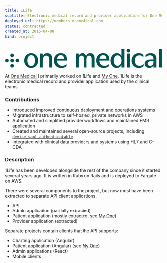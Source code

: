 ```yaml
---
title: 1Life
subtitle: Electronic medical record and provider application for One Medical
deployed_url: https://members.onemedical.com
status: contracted
created_at: 2015-04-08
kind: project
---
```

![One Medical Logo](./om.png)

At [One Medical](https://www.onemedical.com/careers/) I primarily worked on 1Life and [My One](/projects/my-one.html).
1Life is the electronic medical record and provider application used by the clinical teams.

### Contributions

- Introduced improved continuous deployment and operations systems
- Migrated infrastructure to self-hosted, private networks in AWS
- Automated and simplified provider workflows and maintained EMR application
- Created and maintained several open-source projects, including [`devise_saml_authenticatable`](/projects/devise_saml_authenticatable.html)
- Integrated with clinical data providers and systems using HL7 and C-CDA

### Description

1Life has been developed alongside the rest of the company since it started several years ago.
It is written in Ruby on Rails and is deployed to Fargate on AWS.

There were several components to the project, but now most have been extracted to separate API client applications.

- API
- Admin application (partially extracted)
- Patient application (mostly extracted, see [My One](/projects/my-one.html))
- Provider application (extracted)

Separate projects contain clients that the API supports:

- Charting application (Angular)
- Patient application (Angular) (see [My One](/projects/my-one.html))
- Admin applications (React)
- Mobile clients
